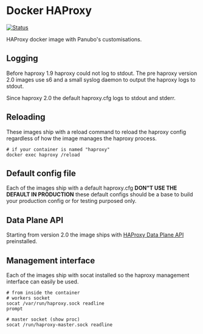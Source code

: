 # Docker HAProxy

[![Status](https://img.shields.io/badge/status-SUPORTED-brightgreen.svg)]()

HAProxy docker image with Panubo's customisations.

## Logging

Before haproxy 1.9 haproxy could not log to stdout. The pre haproxy version 2.0 images use s6 and a small syslog daemon to output the haproxy logs to stdout.

Since haproxy 2.0 the default haproxy.cfg logs to stdout and stderr.

## Reloading

These images ship with a reload command to reload the haproxy config regardless of how the image manages the haproxy process.

```
# if your container is named "haproxy"
docker exec haproxy /reload
```

## Default config file

Each of the images ship with a default haproxy.cfg **DON"T USE THE DEFAULT IN PRODUCTION** these default configs should be a base to build your production config or for testing purposed only.

## Data Plane API

Starting from version 2.0 the image ships with [HAProxy Data Plane API](https://github.com/haproxytech/dataplaneapi) preinstalled.

## Management interface

Each of the images ship with socat installed so the haproxy management interface can easily be used.

```
# from inside the container
# workers socket
socat /var/run/haproxy.sock readline
prompt

# master socket (show proc)
socat /run/haproxy-master.sock readline
```
